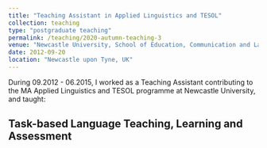 ```yaml
---
title: "Teaching Assistant in Applied Linguistics and TESOL"
collection: teaching
type: "postgraduate teaching"
permalink: /teaching/2020-autumn-teaching-3
venue: "Newcastle University, School of Education, Communication and Language Sciences"
date: 2012-09-20
location: "Newcastle upon Tyne, UK"
---
```


During 09.2012 - 06.2015, I worked as a Teaching Assistant contributing to the MA Applied Linguistics and TESOL programme at Newcastle University, and taught:

Task-based Language Teaching, Learning and Assessment
------
